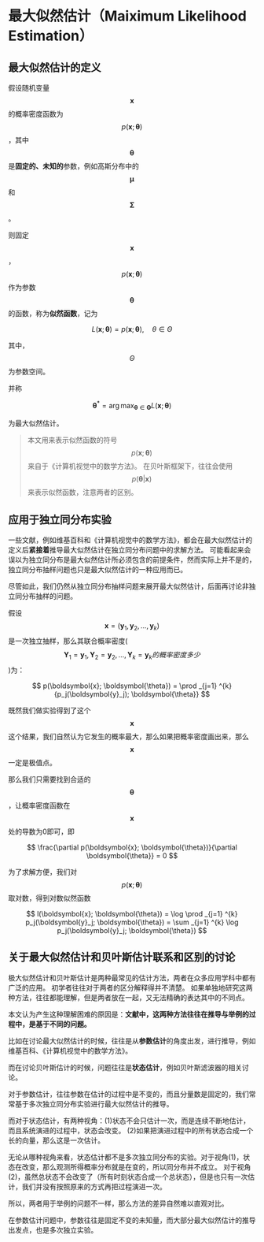 # 最大似然估计（Maiximum Likelihood Estimation）

## 最大似然估计的定义

假设随机变量 $$ \boldsymbol{x} $$的概率密度函数为 $$ p(\boldsymbol{x};\boldsymbol{\theta}) $$，其中 $$ \boldsymbol{\theta} $$ 是<b>固定的、未知的</b>参数，例如高斯分布中的 $$ \boldsymbol{\mu} $$ 和 $$ \boldsymbol{\Sigma} $$ 。

则固定 $$ \boldsymbol{x} $$， $$ p(\boldsymbol{x}; \boldsymbol{\theta}) $$ 作为参数 $$ \boldsymbol{\theta} $$ 的函数，称为<b>似然函数</b>，记为

$$
L(\boldsymbol{x};\boldsymbol{\theta}) = p(\boldsymbol{x}; \boldsymbol{\theta}), \quad \theta \in \Theta
$$

其中， $$ \Theta $$ 为参数空间。

并称

$$
    \boldsymbol{\theta}^* = \arg \max _{\boldsymbol{\theta} \in \boldsymbol{\Theta}} {L(\boldsymbol{x};\boldsymbol{\theta})}
$$

为最大似然估计。

> 本文用来表示似然函数的符号 $$ p(\boldsymbol{x}; \boldsymbol{\theta}) $$来自于《计算机视觉中的数学方法》。
> 在贝叶斯框架下，往往会使用 $$ p( \boldsymbol{\theta} | \boldsymbol{x}) $$ 来表示似然函数，注意两者的区别。

## 应用于独立同分布实验

一些文献，例如维基百科和《计算机视觉中的数学方法》，都会在最大似然估计的定义后<b>紧接着</b>推导最大似然估计在独立同分布问题中的求解方法。
可能看起来会误以为独立同分布是最大似然估计所必须包含的前提条件，然而实际上并不是的，独立同分布抽样问题也只是最大似然估计的一种应用而已。

尽管如此，我们仍然从独立同分布抽样问题来展开最大似然估计，后面再讨论非独立同分布抽样的问题。

假设 $$ \boldsymbol{x} = (\boldsymbol{y}_1,\boldsymbol{y}_2,...,\boldsymbol{y}_k) $$ 是一次独立抽样，那么其联合概率密度( $$ \boldsymbol{Y}_1=\boldsymbol{y}_1, \boldsymbol{Y}_2 = \boldsymbol{y}_2,..., \boldsymbol{Y}_k=\boldsymbol{y}_k的概率密度多少 $$ )为：

$$
    p(\boldsymbol{x}; \boldsymbol{\theta}) = \prod _{j=1} ^{k} {p_j(\boldsymbol{y}_j); \boldsymbol{\theta}}
$$

既然我们做实验得到了这个 $$ \boldsymbol{x} $$这个结果，我们自然认为它发生的概率最大，那么如果把概率密度画出来，那么 $$ \boldsymbol{x} $$ 一定是极值点。

那么我们只需要找到合适的 $$ \boldsymbol{ \theta } $$，让概率密度函数在 $$ \boldsymbol{x} $$ 处的导数为0即可，即

$$
    \frac{\partial p(\boldsymbol{x}; \boldsymbol{\theta})}{\partial \boldsymbol{\theta}} = 0
$$

为了求解方便，我们对 $$ p(\boldsymbol{x}; \boldsymbol{\theta}) $$ 取对数，得到对数似然函数

$$
    l(\boldsymbol{x}; \boldsymbol{\theta}) = \log \prod _{j=1} ^{k} p_j(\boldsymbol{y}_j; \boldsymbol{\theta}) 
    = \sum _{j=1} ^{k} \log p_j(\boldsymbol{y}_j; \boldsymbol{\theta})
$$

## 关于最大似然估计和贝叶斯估计联系和区别的讨论

极大似然估计和贝叶斯估计是两种最常见的估计方法，两者在众多应用学科中都有广泛的应用。
初学者往往对于两者的区分解释得并不清楚。
如果单独地研究这两种方法，往往都能理解，但是两者放在一起，又无法精确的表达其中的不同点。

本文认为产生这种理解困难的原因是：<b>文献中，这两种方法往往在推导与举例的过程中，是基于不同的问题。</b>

比如在讨论最大似然估计的时候，往往是从<b>参数估计</b>的角度出发，进行推导，例如维基百科、《计算机视觉中的数学方法》。

而在讨论贝叶斯估计的时候，问题往往是<b>状态估计</b>，例如贝叶斯滤波器的相关讨论。

对于参数估计，往往参数在估计的过程中是不变的，而且分量数是固定的，我们常常基于多次独立同分布实验进行最大似然估计的推导。

而对于状态估计，有两种视角：(1)状态不会只估计一次，而是连续不断地估计，而且系统演进的过程中，状态会改变。
(2)如果把演进过程中的所有状态合成一个长的向量，那么这是一次估计。

无论从哪种视角来看，状态估计都不是多次独立同分布的实验。对于视角(1)，状态在改变，那么观测所得概率分布就是在变的，所以同分布并不成立。
对于视角(2)，虽然总状态不会改变了（所有时刻状态合成一个总状态），但是也只有一次估计，我们并没有按照原来的方式再把过程演进一次。

所以，两者用于举例的问题不一样，那么方法的差异自然难以直观对比。


在参数估计问题中，参数往往是固定不变的未知量，而大部分最大似然估计的推导出发点，也是多次独立实验。

